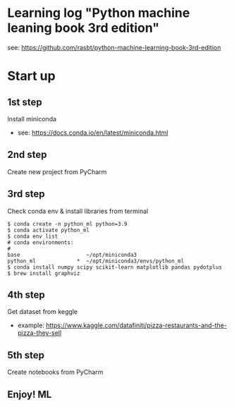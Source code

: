 # Learning log "Python machine leaning book 3rd edition"

see: https://github.com/rasbt/python-machine-learning-book-3rd-edition

# Start up
## 1st step
Install miniconda
- see: https://docs.conda.io/en/latest/miniconda.html

## 2nd step
Create new project from PyCharm

## 3rd step
Check conda env & install libraries from terminal
```console
$ conda create -n python_ml python=3.9
$ conda activate python_ml
$ conda env list
# conda environments:
#
base                     ~/opt/miniconda3
python_ml             *  ~/opt/miniconda3/envs/python_ml
$ conda install numpy scipy scikit-learn matplotlib pandas pydotplus
$ brew install graphviz
```

## 4th step
Get dataset from keggle
- example: https://www.kaggle.com/datafiniti/pizza-restaurants-and-the-pizza-they-sell

## 5th step
Create notebooks from PyCharm

## Enjoy! ML